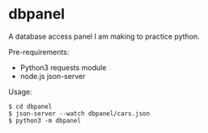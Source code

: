 # dbpanel
A database access panel I am making to practice python.

Pre-requirements:
- Python3 requests module
- node.js json-server

Usage:
```
$ cd dbpanel
$ json-server --watch dbpanel/cars.json
$ python3 -m dbpanel
```
